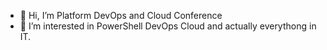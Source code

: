 - 👋 Hi, I’m Platform DevOps and Cloud Conference
- 👀 I’m interested in PowerShell DevOps Cloud and actually everythong in IT.

<!---
PDCConf/PDCConf is a ✨ special ✨ repository because its `README.md` (this file) appears on your GitHub profile.
You can click the Preview link to take a look at your changes.
--->
